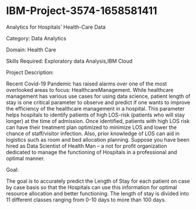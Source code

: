 # IBM-Project-3574-1658581411
Analytics for Hospitals' Health-Care Data

Category: Data Analytics 

Domain: Health Care

Skills Required: Exploratory data Analysis,IBM Cloud

Project Description:

Recent Covid-19 Pandemic has raised alarms over one of the most overlooked areas to focus: HealthcareManagement. 
While healthcare management has various use cases for using data science, patient length of stay is one critical parameter to observe and predict if one wants to improve the efficiency of the healthcare management in a hospital.
This parameter helps hospitals to identify patients of high LOS-risk (patients who will stay longer) at the time of admission. 
Once identified, patients with high LOS risk can have their treatment plan optimized to minimize LOS and lower the chance of staff/visitor infection. 
Also, prior knowledge of LOS can aid in logistics such as room and bed allocation planning.
Suppose you have been hired as Data Scientist of Health Man – a not for profit organization dedicated to manage the functioning of Hospitals in a professional and optimal manner.

Goal:

The goal is to accurately predict the Length of Stay for each patient on case by case basis so that the Hospitals can use this information for optimal resource allocation and better functioning. The length of stay is divided into 11 different classes ranging from 0-10 days to more than 100 days.
